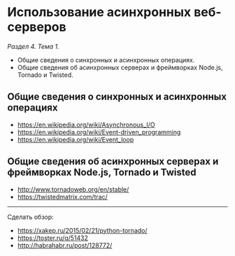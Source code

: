 # Использование асинхронных веб-серверов

_Раздел 4. Тема 1._

* Общие сведения о синхронных и асинхронных операциях.
* Общие сведения об асинхронных серверах и фреймворках Node.js, Tornado и Twisted.

## Общие сведения о синхронных и асинхронных операциях

* https://en.wikipedia.org/wiki/Asynchronous_I/O
* https://en.wikipedia.org/wiki/Event-driven_programming
* https://en.wikipedia.org/wiki/Event_loop

## Общие сведения об асинхронных серверах и фреймворках Node.js, Tornado и Twisted

* http://www.tornadoweb.org/en/stable/
* https://twistedmatrix.com/trac/

---

Сделать обзор:

* https://xakep.ru/2015/02/21/python-tornado/
* https://toster.ru/q/51432
* http://habrahabr.ru/post/128772/

